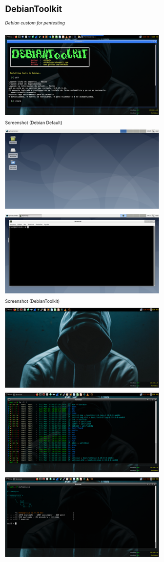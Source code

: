 # DebianToolkit

###### Debian custom for pentesting

![](/screenshot/screenshot0.png)

Screenshot (Debian Default)

![](/screenshot/screenshot1.png)

![](/screenshot/screenshot2.png)

Screenshot (DebianToolkit)

![](/screenshot/screenshot3.png)

![](/screenshot/screenshot4.png)

![](/screenshot/screenshot5.png)

